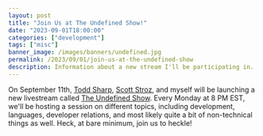 ```yaml
---
layout: post
title: "Join Us at The Undefined Show!"
date: "2023-09-01T18:00:00"
categories: ["development"]
tags: ["misc"]
banner_image: /images/banners/undefined.jpg
permalink: /2023/09/01/join-us-at-the-undefined-show
description: Information about a new stream I'll be participating in.
---
```


On September 11th, [Todd Sharp](https://recursive.codes/), [Scott Stroz](https://scottstroz.com/), and myself will be launching a new livestream called [The Undefined Show](https://www.twitch.tv/theundefinedshow). Every Monday at 8 PM EST, we'll be hosting a session on different topics, including development, languages, developer relations, and most likely quite a bit of non-technical things as well. Heck, at bare minimum, join us to heckle!